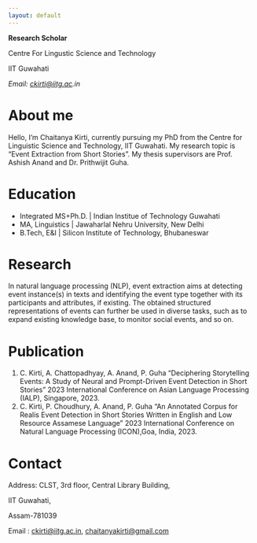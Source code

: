 ```yaml
---
layout: default
---
```


**Research Scholar**

<p>Centre For Lingustic Science and Technology</p>

IIT Guwahati

_Email: ckirti@iitg.ac.in_

# About me

Hello, I’m Chaitanya Kirti, currently pursuing my PhD from the Centre for Linguistic Science and Technology, IIT Guwahati. My research topic is “Event Extraction from Short Stories”. My thesis supervisors are Prof. Ashish Anand and Dr. Prithwijit Guha.    

# Education
- Integrated MS+Ph.D. | Indian Institue of Technology Guwahati 							       		
- MA, Linguistics	| Jawaharlal Nehru University, New Delhi 			        		
- B.Tech, E&I | Silicon Institute of Technology, Bhubaneswar 

# Research

In natural language processing (NLP), event extraction aims at detecting event instance(s) in texts and identifying the event type together with its participants and attributes, if existing. The obtained structured representations of events can further be used in diverse tasks, such as to expand existing knowledge base, to monitor social events, and so on.


# Publication
1. C. Kirti, A. Chattopadhyay, A. Anand, P. Guha “Deciphering Storytelling Events: A Study of Neural and Prompt-Driven Event Detection in Short Stories” 2023 International Conference on Asian Language Processing (IALP), Singapore, 2023.
2. C. Kirti, P. Choudhury, A. Anand, P. Guha “An Annotated Corpus for Realis Event Detection in Short Stories Written in English and Low Resource Assamese Language” 2023 International Conference on Natural Language Processing (ICON),Goa, India, 2023.

# Contact

Address: CLST, 3rd floor, Central Library Building,

IIT Guwahati, 

Assam-781039

Email : ckirti@iitg.ac.in,
        chaitanyakirti@gmail.com

